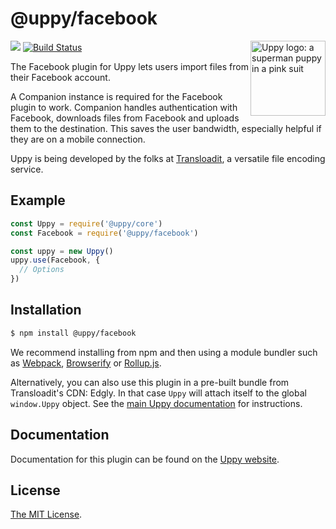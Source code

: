 # @uppy/facebook

<img src="https://uppy.io/images/logos/uppy-dog-head-arrow.svg" width="120" alt="Uppy logo: a superman puppy in a pink suit" align="right">

<a href="https://www.npmjs.com/package/@uppy/facebook"><img src="https://img.shields.io/npm/v/@uppy/facebook.svg?style=flat-square"></a>
<a href="https://travis-ci.org/transloadit/uppy"><img src="https://img.shields.io/travis/transloadit/uppy/master.svg?style=flat-square" alt="Build Status"></a>

The Facebook plugin for Uppy lets users import files from their Facebook account.

A Companion instance is required for the Facebook plugin to work. Companion handles authentication with Facebook, downloads files from Facebook and uploads them to the destination. This saves the user bandwidth, especially helpful if they are on a mobile connection.


Uppy is being developed by the folks at [Transloadit](https://transloadit.com), a versatile file encoding service.

## Example

```js
const Uppy = require('@uppy/core')
const Facebook = require('@uppy/facebook')

const uppy = new Uppy()
uppy.use(Facebook, {
  // Options
})
```

## Installation

```bash
$ npm install @uppy/facebook
```

We recommend installing from npm and then using a module bundler such as [Webpack](https://webpack.js.org/), [Browserify](http://browserify.org/) or [Rollup.js](http://rollupjs.org/).

Alternatively, you can also use this plugin in a pre-built bundle from Transloadit's CDN: Edgly. In that case `Uppy` will attach itself to the global `window.Uppy` object. See the [main Uppy documentation](https://uppy.io/docs/#Installation) for instructions.

## Documentation

Documentation for this plugin can be found on the [Uppy website](https://uppy.io/docs/facebook).

## License

[The MIT License](./LICENSE).
